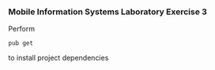 ### Mobile Information Systems Laboratory Exercise 3
Perform
```
pub get
```
to install project dependencies